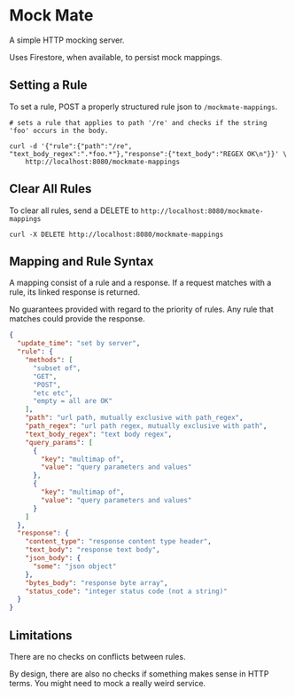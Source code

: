 # Mock Mate

A simple HTTP mocking server.

Uses Firestore, when available, to persist mock mappings.

## Setting a Rule

To set a rule, POST a properly structured rule json to `/mockmate-mappings`.

```shell
# sets a rule that applies to path '/re' and checks if the string 'foo' occurs in the body.

curl -d '{"rule":{"path":"/re", "text_body_regex":".*foo.*"},"response":{"text_body":"REGEX OK\n"}}' \
    http://localhost:8080/mockmate-mappings
```

## Clear All Rules

To clear all rules, send a DELETE to `http://localhost:8080/mockmate-mappings`

```shell
curl -X DELETE http://localhost:8080/mockmate-mappings
```

## Mapping and Rule Syntax

A mapping consist of a rule and a response. If a request matches with a rule,
its linked response is returned.

No guarantees provided with regard to the priority of rules. Any rule that
matches could provide the response.

```json
{
  "update_time": "set by server",
  "rule": {
    "methods": [
      "subset of",
      "GET",
      "POST",
      "etc etc",
      "empty = all are OK"
    ],
    "path": "url path, mutually exclusive with path_regex",
    "path_regex": "url path regex, mutually exclusive with path",
    "text_body_regex": "text body regex",
    "query_params": [
      {
        "key": "multimap of",
        "value": "query parameters and values"
      },
      {
        "key": "multimap of",
        "value": "query parameters and values"
      }
    ]
  },
  "response": {
    "content_type": "response content type header",
    "text_body": "response text body",
    "json_body": {
      "some": "json object"
    },
    "bytes_body": "response byte array",
    "status_code": "integer status code (not a string)"
  }
}
```

## Limitations

There are no checks on conflicts between rules.

By design, there are also no checks if something makes sense in HTTP terms. You
might need to mock a really weird service. 
